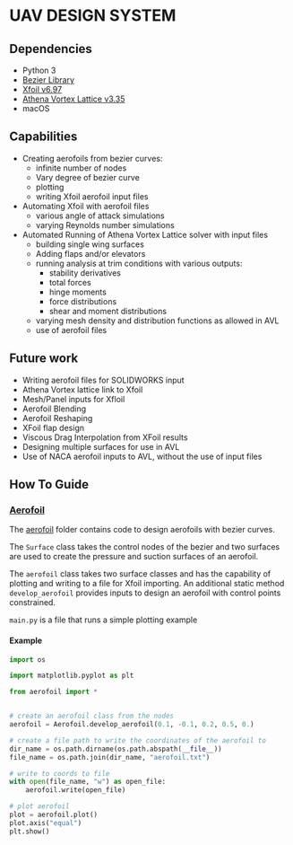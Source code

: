 # UAV DESIGN SYSTEM

## Dependencies
- Python 3
- [Bezier Library](https://github.com/dhermes/bezier)
- [Xfoil v6.97](http://web.mit.edu/drela/Public/web/xfoil/)
- [Athena Vortex Lattice v3.35](http://web.mit.edu/drela/Public/web/avl/)
- macOS

## Capabilities
- Creating aerofoils from bezier curves:
    - infinite number of nodes
    - Vary degree of bezier curve
    - plotting
    - writing Xfoil aerofoil input files
- Automating Xfoil with aerofoil files
    - various angle of attack simulations
    - varying Reynolds number simulations
- Automated Running of Athena Vortex Lattice solver with input files
    - building single wing surfaces
    - Adding flaps and/or elevators
    - running analysis at trim conditions with various outputs:
        - stability derivatives
        - total forces
        - hinge moments
        - force distributions
        - shear and moment distributions
    - varying mesh density and distribution functions as allowed in AVL
    - use of aerofoil files

## Future work
- Writing aerofoil files for SOLIDWORKS input
- Athena Vortex lattice link to Xfoil
- Mesh/Panel inputs for Xfloil
- Aerofoil Blending
- Aerofoil Reshaping
- XFoil flap design
- Viscous Drag Interpolation from XFoil results
- Designing multiple surfaces for use in AVL
- Use of NACA aerofoil inputs to AVL, without the use of input files

## How To Guide

### [Aerofoil](aerofoil)

The [aerofoil](aerofoil) folder contains code to design aerofoils with bezier
curves.

The `Surface` class takes the control nodes of the bezier and two surfaces
are used to create the pressure and suction surfaces of an aerofoil.

The `aerofoil` class takes two surface classes and has the capability of
plotting and writing to a file for Xfoil importing. An additional static method
`develop_aerofoil` provides inputs to design an aerofoil with control points constrained.

`main.py` is a file that runs a simple plotting example

#### Example

```python
import os

import matplotlib.pyplot as plt

from aerofoil import *


# create an aerofoil class from the nodes
aerofoil = Aerofoil.develop_aerofoil(0.1, -0.1, 0.2, 0.5, 0.)

# create a file path to write the coordinates of the aerofoil to
dir_name = os.path.dirname(os.path.abspath(__file__))
file_name = os.path.join(dir_name, "aerofoil.txt")

# write to coords to file
with open(file_name, "w") as open_file:
    aerofoil.write(open_file)

# plot aerofoil
plot = aerofoil.plot()
plot.axis("equal")
plt.show()
```
